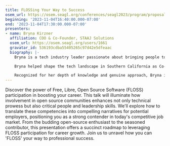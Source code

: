 ```yaml
---
title: FLOSSing Your Way to Success
osem_url: https://osem.seagl.org/conferences/seagl2023/program/proposals/985
beginning: '2023-11-04T16:40:00.000-07:00'
end: '2023-11-04T17:30:00.000-07:00'
presenters:
- name: Bryna Kirzner
  affiliation: COO & Co-Founder, STAAJ Solutions
  osem_url: https://osem.seagl.org/users/1661
  gravatar_id: 536193cdba55405265c97d42e5dfeaac
  biography: |-
    Bryna is a tech industry leader passionate about bringing people together and creating a more positive work environment in technology. As the COO and Co-Founder of [STAAJ Solutions](https://staajsolutions.com), she leverages her Agile TechOps knowledge to bridge gaps, inspire change, and provide lean operations to businesses in their crucial early stages.

    Bryna helped shape the tech landscape in Southern California as Co-Founder and Co-Chair of [DevOpsDayLA](https://https://devopsdays.org/events/2024-los-angeles/welcome/) and by pioneering DevOps meetups there. Her roles at companies like Disney, Warner Bros, FOX, Verizon, Riot Games, and Nordstrom have provided her valuable insights, which she willingly shares to elevate those around her.

    Recognized for her depth of knowledge and genuine approach, Bryna is a familiar face at events such as the Southern California Linux Expo (SCaLE). Central to her mission is fostering meaningful collaboration in the tech world.
---
```


Discover the power of Free, Libre, Open Source Software (FLOSS) participation in boosting your career. This talk will illuminate how involvement in open source communities enhances not only technical prowess but also critical people and leadership skills. We'll explore how to translate these competencies into compelling narratives for potential employers, positioning you as a strong contender in today's competitive job market. From the budding open-source enthusiast to the seasoned contributor, this presentation offers a succinct roadmap to leveraging FLOSS participation for career growth. Join us to unravel how you can 'FLOSS' your way to professional success.
